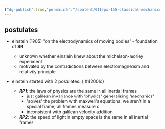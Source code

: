 ```yaml
---
{"dg-publish":true,"permalink":"/content/011/px-155-classical-mechanics-and-special-relativity/special-relativity/px-155-g-foundations-of-special-relativity/px-155-g3-the-postulates-of-special-relativity/","noteIcon":"1","created":"2025-08-27T13:14:08.775+01:00","updated":"2024-11-26T19:58:00.000+00:00"}
---
```


## postulates
- einstein (1905) "on the electrodynamics of moving bodies" - foundation of **SR**
	- unknown whether einstein knew about the michelson-morley experiment
	- motivated by the contradictions between electromagnetism and relativity principle
- einstein started with 2 postulates:
{ #42001c}

	- ***RP1***: the laws of physics are the same in all inertial frames
		- just galilean invariance with 'physics' generalising 'mechanics'
		- 'solves' the problem with maxwell's equations: we aren't in a special frame; all frames measure $c$
		- inconsistent with galilean velocity addition
	- ***RP2***: the speed of light in empty space is the same in all inertial frames
